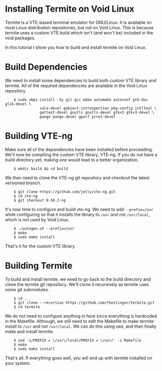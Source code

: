 Installing Termite on Void Linux
================================

Termite is a VTE-based terminal emulator for GNU/Linux. It is available on most Linux distribution repositories, but not on Void Linux. This is because termite uses a custom VTE build which isn't (and won't be) included in the void packages.

In this tutorial I show you how to build and install termite on Void Linux.

# Build Dependencies

We need to install some dependencies to build both custom VTE library and termite. All of the required dependencies are available in the Void Linux repository.

```
	$ sudo xbps-install -Sy git gcc make automake autoconf gtk-doc glib-devel \
				vala-devel gobject-introspection pkg-config intltool \
				gettext-devel gnutls gnutls-devel gtk+3 gtk+3-devel \ 
				pango pango-devel gperf pcre2-devel
```

# Building VTE-ng

Make sure all of the dependencies have been installed before proceeding. We'll now be compiling the custom VTE library, VTE-ng. If you do not have a build directory yet, making one would lead to a better organization.

```
	$ mkdir build && cd build
```

We then need to clone the VTE-ng git repository and checkout the latest versioned branch.

```
	$ git clone https://github.com/jelly/vte-ng.git
	$ cd vte-ng
	$ git checkout 0.50.2-ng
```

It's now time to configure and build vte-ng. We need to add `--prefix=/usr` while configuring so that it installs the library to `/usr` and not `/usr/local`, which is not used by Void Linux.

```
	$ ./autogen.sh --prefix=/usr
	$ make
	$ sudo make install
```

That's it for the custom VTE library.

# Building Termite

To build and install termite, we need to go back to the build directory and clone the termite git repository. We'll clone it recursively as termite uses some git submodules.

```
	$ cd ..
	$ git clone --recursive https://github.com/thestinger/termite.git
	$ cd termite
```

We do not need to configure anything in here since everything is hardcoded in the Makefile. Although, we still need to edit the Makefile to make termite install to `/usr` and not `/usr/local`. We can do this using sed, and then finally make and install termite.

```
	$ sed 's/PREFIX = \/usr\/local/PREFIX = \/usr/' -i Makefile
	$ make
	$ sudo make install
```

That's all. If everything goes well, you will end up with termite installed on your system.
